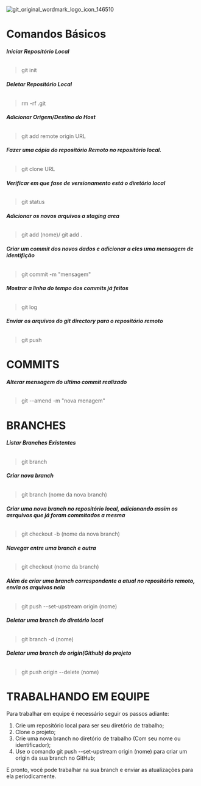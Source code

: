 ![git_original_wordmark_logo_icon_146510](https://icon-icons.com/icons2/2406/PNG/128/github_git_icon_145985.png)
		
<h1>Comandos Básicos</h1>
	     	 
<h6><b>Iniciar Repositório Local</b></h6>

> git init

<h6><b>Deletar Repositório Local</b></h6>

> rm -rf .git
      	   	         
<h6><b>Adicionar Origem/Destino do Host</b></h6>

> git add remote origin URL 
	        
<h6><b>Fazer uma cópia do repositório Remoto no repositório local.</b></h6>  
		
> git clone URL
	
<h6><b>Verificar em que fase de versionamento está o diretório local</b></h6>

> git status 
	      
<h6><b>Adicionar os novos arquivos a staging area</b></h6> 	        
	
> git add (nome)/ git add .
	
<h6><b>Criar um commit dos novos dados e adicionar a eles uma mensagem
de identifição</b></h6>		
	
> git commit -m  "mensagem"
         	
<h6><b>Mostrar a linha do tempo dos commits já feitos</b></h6>
		
> git log 
	
<h6><b>Enviar os arquivos do git directory para o repositório remoto</b></h6>	
	
> git push 

	
<h1>COMMITS</h1>

<h6><b>Alterar mensagem do ultimo commit realizado</b></h6>

> git --amend -m "nova menagem"
		
		
		
<h1>BRANCHES</h1>

<h6><b>Listar Branches Existentes</b></h6>

> git branch

<h6><b>Criar nova branch</b></h6>

> git branch (nome da nova branch)

<h6><b>Criar uma nova branch no repositório local, adicionando assim os asrquivos que já
foram commitados a mesma</b></h6>

> git checkout -b (nome da nova branch)
	
<h6><b>Navegar entre uma branch e outra</b></h6>        	
	
> git checkout (nome da branch)
		
<h6><b>Além de criar uma branch correspondente a atual no repositório remoto, envia os arquivos nela</b></h6>	

> git push --set-upstream origin (nome)
	
<h6><b>Deletar uma branch do diretório local</b></h6>		
	
> git branch -d (nome)
	
<h6><b>Deletar uma branch do origin(Github) do projeto</b></h6>	
	        
> git push origin --delete (nome)

		
<h1>TRABALHANDO EM EQUIPE</h1>
		
Para trabalhar em equipe é necessário seguir os passos adiante:

<ol>		
<li>Crie um repositório local para ser seu diretório de trabalho;</li>

<li>Clone o projeto;</li>		

<li>Crie uma nova branch no diretório de trabalho (Com seu nome ou identificador);</li>

<li>Use o comando git push --set-upstream origin (nome) para criar um origin da sua branch no GitHub;</li>
		
</ol>

E pronto, você pode trabalhar na sua branch e enviar as atualizações para ela periodicamente.
